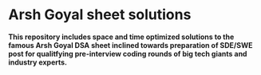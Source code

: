 # Arsh Goyal sheet solutions

**This repository includes space and time optimized solutions to the famous Arsh Goyal DSA sheet inclined towards preparation of SDE/SWE post for qualitfying pre-interview coding rounds of big tech giants and industry experts.**
